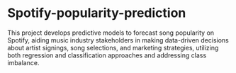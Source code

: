# Spotify-popularity-prediction
This project develops predictive models to forecast song popularity on Spotify, aiding music industry stakeholders in making data-driven decisions about artist signings, song selections, and marketing strategies, utilizing both regression and classification approaches and addressing class imbalance. 
